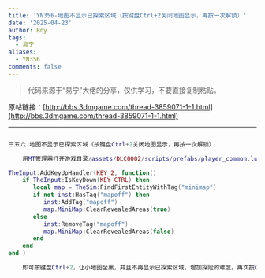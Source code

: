 ```yaml
---
title: 'YN356-地图不显示已探索区域（按键盘Ctrl+2关闭地图显示，再按一次解锁）'
date: '2025-04-23'
author: Bny
tags:
  - 易宁
aliases:
  - YN356
comments: false
---
```


> 代码来源于“易宁”大佬的分享，仅供学习，不要直接复制粘贴。

原帖链接：[http://bbs.3dmgame.com/thread-3859071-1-1.html](http://bbs.3dmgame.com/thread-3859071-1-1.html)

---

```lua  

三五六.地图不显示已探索区域（按键盘Ctrl+2关闭地图显示，再按一次解锁）	用MT管理器打开游戏目录/assets/DLC0002/scripts/prefabs/player_common.lua文件，在inst:AddComponent("resurrectable")下一行插入以下内容：TheInput:AddKeyUpHandler(KEY_2, function()	if TheInput:IsKeyDown(KEY_CTRL) then	   local map = TheSim:FindFirstEntityWithTag("minimap")	   if not inst:HasTag("mapoff") then		  inst:AddTag("mapoff")		  map.MiniMap:ClearRevealedAreas(true)	   else		  inst:RemoveTag("mapoff")		  map.MiniMap:ClearRevealedAreas(false)	   end	endend )	即可按键盘Ctrl+2，让小地图全黑，并且不再显示已探索区域，增加探险的难度。再次按Ctrl+2，可解锁小地图显示已探索区域

```  

